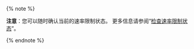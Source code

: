 {% note %}

**注意**：您可以随时确认当前的速率限制状态。 更多信息请参阅“[检查速率限制状态](/rest/overview/resources-in-the-rest-api#checking-your-rate-limit-status)”。

{% endnote %}
